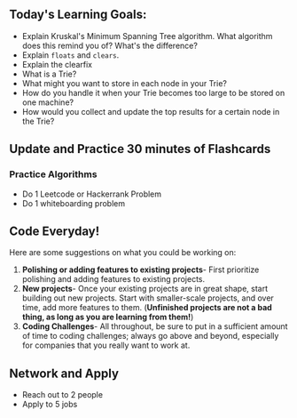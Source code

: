 ## Today's Learning Goals:

- Explain Kruskal's Minimum Spanning Tree algorithm. What algorithm does this remind you of? What's the difference?
- Explain `floats` and `clears`.
- Explain the clearfix
- What is a Trie?
- What might you want to store in each node in your Trie?
- How do you handle it when your Trie becomes too large to be stored on one machine?
- How would you collect and update the top results for a certain node in the Trie?

## Update and Practice 30 minutes of Flashcards

### Practice Algorithms
* Do 1 Leetcode or Hackerrank Problem
* Do 1 whiteboarding problem

## Code Everyday!

Here are some suggestions on what you could be working on:

1. **Polishing or adding features to existing projects**- First prioritize polishing and adding features to existing projects.
1. **New projects**- Once your existing projects are in great shape, start building out new projects. Start with smaller-scale projects, and over time, add more features to them. (**Unfinished projects are not a bad thing, as long as you are learning from them!**)
1. **Coding Challenges**- All throughout, be sure to put in a sufficient amount of time to coding challenges; always go above and beyond, especially for companies that you really want to work at.

## Network and Apply

* Reach out to 2 people
* Apply to 5 jobs
